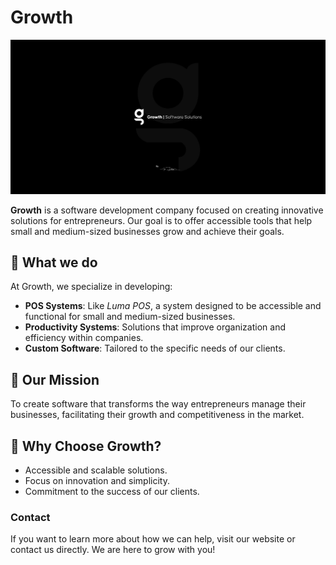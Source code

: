 # Growth

![Alt Text](/Front-End/public/MarkDownReadme.jpg)

**Growth** is a software development company focused on creating innovative solutions for entrepreneurs. Our goal is to offer accessible tools that help small and medium-sized businesses grow and achieve their goals.  

## 🌟 What we do

At Growth, we specialize in developing:  

- **POS Systems**: Like *Luma POS*, a system designed to be accessible and functional for small and medium-sized businesses.  
- **Productivity Systems**: Solutions that improve organization and efficiency within companies.  
- **Custom Software**: Tailored to the specific needs of our clients.  

## 🚀 Our Mission

To create software that transforms the way entrepreneurs manage their businesses, facilitating their growth and competitiveness in the market.  

## 🤝 Why Choose Growth?

- Accessible and scalable solutions.  
- Focus on innovation and simplicity.  
- Commitment to the success of our clients.  

### Contact

If you want to learn more about how we can help, visit our website or contact us directly. We are here to grow with you!
